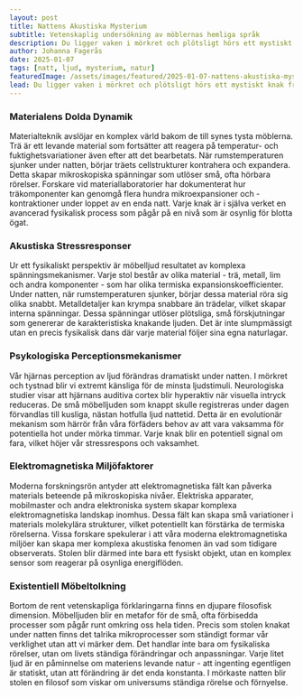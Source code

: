 ```yaml
---
layout: post
title: Nattens Akustiska Mysterium
subtitle: Vetenskaplig undersökning av möblernas hemliga språk
description: Du ligger vaken i mörkret och plötsligt hörs ett mystiskt knak från stolen i rummet. Är det inbildning eller pågår det något vetenskapligt fascinerande som vi inte förstår? En djupdykning i möblernas dolda akustiska universum.
author: Johanna Fagerås
date: 2025-01-07
tags: [natt, ljud, mysterium, natur]
featuredImage: /assets/images/featured/2025-01-07-nattens-akustiska-mysterium.jpeg
lead: Du ligger vaken i mörkret och plötsligt hörs ett mystiskt knak från stolen i rummet. Är det inbildning eller pågår det något vetenskapligt fascinerande som vi inte förstår? En djupdykning i möblernas dolda akustiska universum.
---
```


### Materialens Dolda Dynamik

Materialteknik avslöjar en komplex värld bakom de till synes tysta möblerna. Trä är ett levande material som fortsätter att reagera på temperatur- och fuktighetsvariationer även efter att det bearbetats. När rumstemperaturen sjunker under natten, börjar träets cellstrukturer kontrahera och expandera. Detta skapar mikroskopiska spänningar som utlöser små, ofta hörbara rörelser. Forskare vid materiallaboratorier har dokumenterat hur träkomponenter kan genomgå flera hundra mikroexpansioner och -kontraktioner under loppet av en enda natt. Varje knak är i själva verket en avancerad fysikalisk process som pågår på en nivå som är osynlig för blotta ögat.

### Akustiska Stressresponser

Ur ett fysikaliskt perspektiv är möbelljud resultatet av komplexa spänningsmekanismer. Varje stol består av olika material - trä, metall, lim och andra komponenter - som har olika termiska expansionskoefficienter. Under natten, när rumstemperaturen sjunker, börjar dessa material röra sig olika snabbt. Metalldetaljer kan krympa snabbare än trädelar, vilket skapar interna spänningar. Dessa spänningar utlöser plötsliga, små förskjutningar som genererar de karakteristiska knakande ljuden. Det är inte slumpmässigt utan en precis fysikalisk dans där varje material följer sina egna naturlagar.

### Psykologiska Perceptionsmekanismer

Vår hjärnas perception av ljud förändras dramatiskt under natten. I mörkret och tystnad blir vi extremt känsliga för de minsta ljudstimuli. Neurologiska studier visar att hjärnans auditiva cortex blir hyperaktiv när visuella intryck reduceras. De små möbelljuden som knappt skulle registreras under dagen förvandlas till kusliga, nästan hotfulla ljud nattetid. Detta är en evolutionär mekanism som härrör från våra förfäders behov av att vara vaksamma för potentiella hot under mörka timmar. Varje knak blir en potentiell signal om fara, vilket höjer vår stressrespons och vaksamhet.

### Elektromagnetiska Miljöfaktorer

Moderna forskningsrön antyder att elektromagnetiska fält kan påverka materials beteende på mikroskopiska nivåer. Elektriska apparater, mobilmaster och andra elektroniska system skapar komplexa elektromagnetiska landskap inomhus. Dessa fält kan skapa små variationer i materials molekylära strukturer, vilket potentiellt kan förstärka de termiska rörelserna. Vissa forskare spekulerar i att våra moderna elektromagnetiska miljöer kan skapa mer komplexa akustiska fenomen än vad som tidigare observerats. Stolen blir därmed inte bara ett fysiskt objekt, utan en komplex sensor som reagerar på osynliga energiflöden.

### Existentiell Möbeltolkning

Bortom de rent vetenskapliga förklaringarna finns en djupare filosofisk dimension. Möbelljuden blir en metafor för de små, ofta förbisedda processer som pågår runt omkring oss hela tiden. Precis som stolen knakat under natten finns det talrika mikroprocesser som ständigt formar vår verklighet utan att vi märker dem. Det handlar inte bara om fysikaliska rörelser, utan om livets ständiga förändringar och anpassningar. Varje litet ljud är en påminnelse om materiens levande natur - att ingenting egentligen är statiskt, utan att förändring är det enda konstanta. I mörkaste natten blir stolen en filosof som viskar om universums ständiga rörelse och förnyelse.
